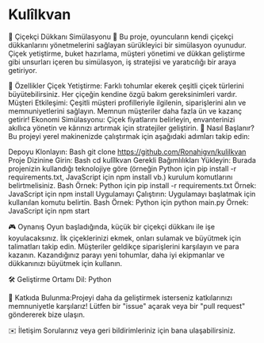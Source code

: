 # Kulîlkvan 
🌸 Çiçekçi Dükkanı Simülasyonu 💐
Bu proje, oyuncuların kendi çiçekçi dükkanlarını yönetmelerini sağlayan sürükleyici bir simülasyon oyunudur. Çiçek yetiştirme, buket hazırlama, müşteri yönetimi ve dükkan geliştirme gibi unsurları içeren bu simülasyon, iş stratejisi ve yaratıcılığı bir araya getiriyor.

🌟 Özellikler
Çiçek Yetiştirme: Farklı tohumlar ekerek çeşitli çiçek türlerini büyütebilirsiniz. Her çiçeğin kendine özgü bakım gereksinimleri vardır.
Müşteri Etkileşimi: Çeşitli müşteri profilleriyle ilgilenin, siparişlerini alın ve memnuniyetlerini sağlayın. Memnun müşteriler daha fazla ün ve kazanç getirir!
Ekonomi Simülasyonu: Çiçek fiyatlarını belirleyin, envanterinizi akıllıca yönetin ve kârınızı artırmak için stratejiler geliştirin.
🚀 Nasıl Başlanır?
Bu projeyi yerel makinenizde çalıştırmak için aşağıdaki adımları takip edin:

Depoyu Klonlayın:
Bash
git clone https://github.com/Ronahigvn/kulilkvan 
Proje Dizinine Girin:
Bash
cd kulîlkvan 
Gerekli Bağımlılıkları Yükleyin:
Burada projenizin kullandığı teknolojiye göre (örneğin Python için pip install -r requirements.txt, JavaScript için npm install vb.) kurulum komutlarını belirtmelisiniz.
Bash
Örnek: Python için
pip install -r requirements.txt
Örnek: JavaScript için
npm install
Uygulamayı Çalıştırın:
Uygulamayı başlatmak için kullanılan komutu belirtin.
Bash
Örnek: Python için
python main.py
Örnek: JavaScript için
npm start

🎮 Oynanış
Oyun başladığında, küçük bir çiçekçi dükkanı ile işe koyulacaksınız. İlk çiçeklerinizi ekmek, onları sulamak ve büyütmek için talimatları takip edin. Müşteriler geldikçe siparişlerini karşılayın ve para kazanın. Kazandığınız parayı yeni tohumlar, daha iyi ekipmanlar ve dükkanınızı büyütmek için kullanın.

🛠️ Geliştirme Ortamı
Dil: Python

🤝 Katkıda Bulunma:Projeyi daha da geliştirmek isterseniz katkılarınızı memnuniyetle karşılarız! Lütfen bir "issue" açarak veya bir "pull request" göndererek bize ulaşın.



✉️ İletişim
Sorularınız veya geri bildirimleriniz için  bana ulaşabilirsiniz.
